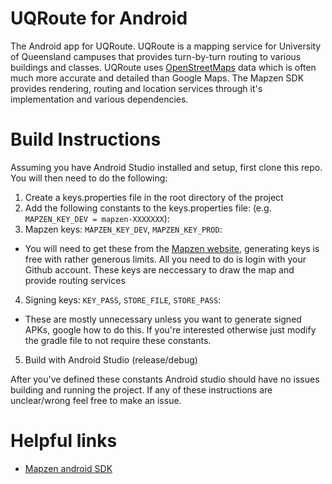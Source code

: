# UQRoute for Android
The Android app for UQRoute. UQRoute is a mapping service for University of Queensland campuses that provides turn-by-turn routing to various buildings and classes.
UQRoute uses [OpenStreetMaps](https://www.openstreetmap.org/) data which is often much more accurate and detailed than Google Maps. 
The Mapzen SDK provides rendering, routing and location services through it's implementation and various dependencies.

# Build Instructions
Assuming you have Android Studio installed and setup, first clone this repo. You will then need to do the following:

1. Create a keys.properties file in the root directory of the project 
2. Add the following constants to the keys.properties file: (e.g. ```MAPZEN_KEY_DEV = mapzen-XXXXXXX```):
3. Mapzen keys: ```MAPZEN_KEY_DEV```, ```MAPZEN_KEY_PROD```:
 * You will need to get these from the [Mapzen website](https://mapzen.com), generating keys is free with rather generous limits. All you need to do is login with your Github account. These keys are neccessary to draw the map and provide routing services
4. Signing keys: ```KEY_PASS```, ```STORE_FILE```, ```STORE_PASS```:
 * These are mostly unnecessary unless you want to generate signed APKs, google how to do this. If you're interested otherwise just modify the gradle file to not require these constants.
5. Build with Android Studio (release/debug)

 After you've defined these constants Android studio should have no issues building and running the project. If any of these instructions are unclear/wrong feel free to make an issue.
 
 
# Helpful links
* [Mapzen android SDK](https://github.com/mapzen/android)
